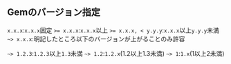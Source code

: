## Gemのバージョン指定
`x.x.x`:`x.x.x`固定
`>= x.x.x`:`x.x.x`以上
`>= x.x.x, < y.y.y`:`x.x.x`以上`y.y.y`未満
`~> x.x.x`:明記したところ以下のバージョンが上がることのみ許容

`~> 1.2.3`:`1.2.3`以上`1.3`未満
`~> 1.2`:`1.2.x`(1.2以上1.3未満)
`~> 1`:`1.x`(1以上2未満)
